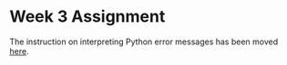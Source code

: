 # Week 3 Assignment

The instruction on interpreting Python error messages has been moved [here](https://github.com/UI-DataScience/info490-fa16/blob/master/help/read_error_mes.md).